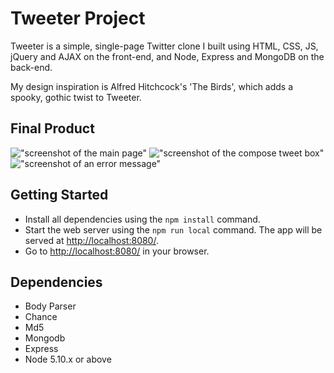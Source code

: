 # Tweeter Project

Tweeter is a simple, single-page Twitter clone I built using HTML, CSS, JS, jQuery and AJAX on the front-end, and Node, Express and MongoDB on the back-end.

My design inspiration is Alfred Hitchcock's 'The Birds', which adds a spooky, gothic twist to Tweeter.

## Final Product

!["screenshot of the main page"](https://github.com/esplett/tweeter/blob/master/docs/Main_Page.png?raw=true)
!["screenshot of the compose tweet box"](https://github.com/esplett/tweeter/blob/master/docs/Compose_Tweets.png?raw=true)
!["screenshot of an error message"](https://github.com/esplett/tweeter/blob/master/docs/Error_Message.png?raw=true)

## Getting Started

- Install all dependencies using the `npm install` command.
- Start the web server using the `npm run local` command. The app will be served at <http://localhost:8080/>.
- Go to <http://localhost:8080/> in your browser.

## Dependencies

- Body Parser
- Chance
- Md5
- Mongodb
- Express
- Node 5.10.x or above
